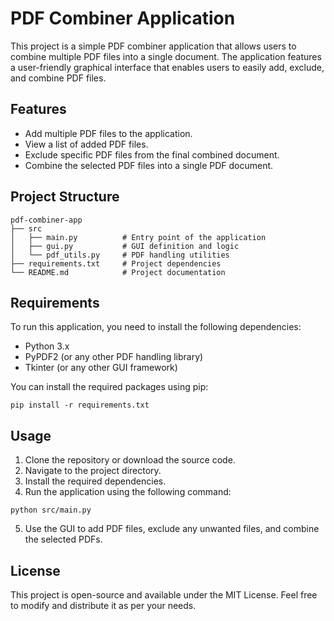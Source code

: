 # PDF Combiner Application

This project is a simple PDF combiner application that allows users to combine multiple PDF files into a single document. The application features a user-friendly graphical interface that enables users to easily add, exclude, and combine PDF files.

## Features

- Add multiple PDF files to the application.
- View a list of added PDF files.
- Exclude specific PDF files from the final combined document.
- Combine the selected PDF files into a single PDF document.

## Project Structure

```
pdf-combiner-app
├── src
│   ├── main.py          # Entry point of the application
│   ├── gui.py           # GUI definition and logic
│   └── pdf_utils.py     # PDF handling utilities
├── requirements.txt     # Project dependencies
└── README.md            # Project documentation
```

## Requirements

To run this application, you need to install the following dependencies:

- Python 3.x
- PyPDF2 (or any other PDF handling library)
- Tkinter (or any other GUI framework)

You can install the required packages using pip:

```
pip install -r requirements.txt
```

## Usage

1. Clone the repository or download the source code.
2. Navigate to the project directory.
3. Install the required dependencies.
4. Run the application using the following command:

```
python src/main.py
```

5. Use the GUI to add PDF files, exclude any unwanted files, and combine the selected PDFs.

## License

This project is open-source and available under the MIT License. Feel free to modify and distribute it as per your needs.
